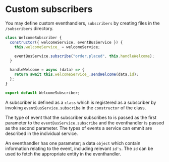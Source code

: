 # Custom subscribers

You may define custom eventhandlers, `subscribers` by creating files in the `/subscribers` directory.

```js
class WelcomeSubscriber {
  constructor({ welcomeService, eventBusService }) {
    this.welcomeService_ = welcomeService;

    eventBusService.subscribe("order.placed", this.handleWelcome);
  }

  handleWelcome = async (data) => {
    return await this.welcomeService_.sendWelcome(data.id);
  };
}

export default WelcomeSubscriber;
```

A subscriber is defined as a `class` which is registered as a subscriber by invoking `eventBusService.subscribe` in the `constructor` of the class.

The type of event that the subscriber subscribes to is passed as the first parameter to the `eventBusService.subscribe` and the eventhandler is passed as the second parameter. The types of events a service can emmit are described in the individual service.

An eventhandler has one parameter; a data `object` which contain information relating to the event, including relevant `id's`. The `id` can be used to fetch the appropriate entity in the eventhandler.
